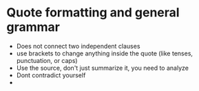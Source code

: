 # Quote formatting and general grammar

- Does not connect two independent clauses
- use brackets to change anything inside the quote (like tenses, punctuation, or caps)
- Use the source, don't just summarize it, you need to analyze
- Dont contradict yourself
- 